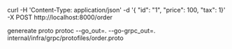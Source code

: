 curl -H 'Content-Type: application/json' -d '{ "id": "1", "price": 100, "tax": 1}' -X POST http://localhost:8000/order

genereate proto
protoc --go_out=. --go-grpc_out=. internal/infra/grpc/protofiles/order.proto
